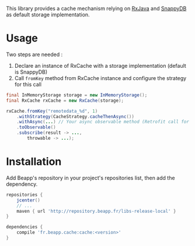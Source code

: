 This library provides a cache mechanism relying on [RxJava](https://github.com/ReactiveX/RxJava) and [SnappyDB](https://github.com/nhachicha/SnappyDB) as default storage implementation.

# Usage

Two steps are needed :

1. Declare an instance of RxCache with a storage implementation (default is SnappyDB)
2. Call `fromKey` method from RxCache instance and configure the strategy for this call
 
 
```java
final InMemoryStorage storage = new InMemoryStorage();
final RxCache rxCache = new RxCache(storage);

rxCache.fromKey("remotedata_%d", 1)
    .withStrategy(CacheStrategy.cacheThenAsync())
    .withAsync(...) // Your async observable method (Retrofit call for example)
    .toObservable()
    .subscribe(result -> ..., 
        throwable -> ...);
```

# Installation

Add Beapp's repository in your project's repositories list, then add the dependency.

```groovy
repositories {
    jcenter()
    // ...
    maven { url 'http://repository.beapp.fr/libs-release-local' }
}

dependencies {
    compile 'fr.beapp.cache:cache:<version>'
}
```
